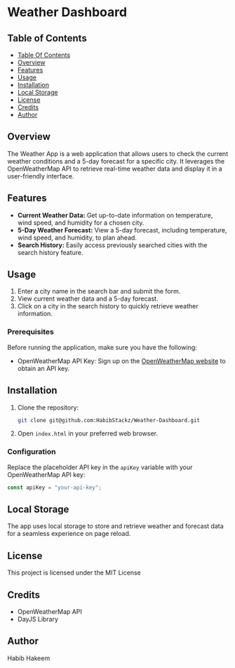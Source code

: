 # Weather Dashboard

 ## Table of Contents

- [Table Of Contents](#table-of-contents)
- [Overview](#overview)
- [Features](#features)
- [Usage](#usage)
- [Installation](#installation)
- [Local Storage](#local-storage)
- [License](#license)
- [Credits](#credits)
- [Author](#author)
## Overview

The Weather App is a web application that allows users to check the current weather conditions and a 5-day forecast for a specific city. It leverages the OpenWeatherMap API to retrieve real-time weather data and display it in a user-friendly interface.

## Features

- **Current Weather Data:** Get up-to-date information on temperature, wind speed, and humidity for a chosen city.
- **5-Day Weather Forecast:** View a 5-day forecast, including temperature, wind speed, and humidity, to plan ahead.
- **Search History:** Easily access previously searched cities with the search history feature.

## Usage
1. Enter a city name in the search bar and submit the form.
2. View current weather data and a 5-day forecast.
3. Click on a city in the search history to quickly retrieve weather information.

### Prerequisites

Before running the application, make sure you have the following:

- OpenWeatherMap API Key: Sign up on the [OpenWeatherMap website](https://openweathermap.org/) to obtain an API key.

## Installation

1. Clone the repository:

    ```bash
    git clone git@github.com:HabibStackz/Weather-Dashboard.git
    ```

2. Open `index.html` in your preferred web browser.

### Configuration

Replace the placeholder API key in the `apiKey` variable with your OpenWeatherMap API key:

```javascript
const apiKey = "your-api-key";
```


## Local Storage
The app uses local storage to store and retrieve weather and forecast data for a seamless experience on page reload.

## License
This project is licensed under the MIT License

## Credits
- OpenWeatherMap API
- DayJS Library

## Author
Habib Hakeem
